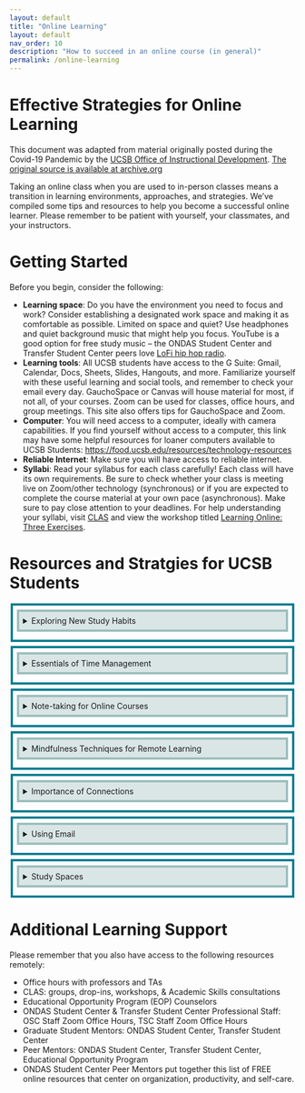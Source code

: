 ```yaml
---
layout: default
title: "Online Learning"
layout: default
nav_order: 10
description: "How to succeed in an online course (in general)"
permalink: /online-learning
---
```


<style>
 summary { 
     border: 4px solid #9CBEBE;
     padding: 0.5em;
     background-color:  #DAE6E6;
     margin-bottom: 0.5em;
 }

 summary p {
  margin: 0px;
  padding 0px;
  display: inline-block;
 }
    
 details { 
    margin-top: 0.5em;
    margin-bottom: 0.5em;
    margin-left: auto;
    margin-right: auto;
    width: 95%;
    border: 4px solid #047C91;
    padding: 0.5em;
 }
</style>


# Effective Strategies for Online Learning

This document was adapted from material originally posted during the Covid-19 Pandemic by the [UCSB Office of Instructional Development](https://id.ucsb.edu).  [The original source
is available at archive.org](https://web.archive.org/web/20221006021605/https://keeplearning.id.ucsb.edu/2020/03/22/effective-strategies-for-remote-learning/)

Taking an online class when you are used to in-person classes means a transition in learning environments, approaches, and strategies. 
We’ve compiled some tips and resources to help you become a successful online learner. 
Please remember to be patient with yourself, your classmates, and your instructors.

# Getting Started

Before you begin, consider the following:

* **Learning space**: Do you have the environment you need to focus and work? Consider establishing a designated work space and making it as comfortable as possible. Limited on space and quiet? Use headphones and quiet background music that might help you focus. YouTube is a good option for free study music – the ONDAS Student Center and Transfer Student Center peers love [LoFi hip hop radio](https://www.youtube.com/watch?v=5qap5aO4i9A).
* **Learning tools**: All UCSB students have access to the G Suite: Gmail, Calendar, Docs, Sheets, Slides, Hangouts, and more. Familiarize yourself with these useful learning and social tools, and remember to check your email every day. GauchoSpace or Canvas will house material for most, if not all, of your courses. Zoom can be used for classes, office hours, and group meetings. This site also offers tips for GauchoSpace and Zoom.
* **Computer**: You will need access to a computer, ideally with camera capabilities. If you find yourself without access to a computer, this link may have some helpful resources for loaner computers available to UCSB Students: <https://food.ucsb.edu/resources/technology-resources>
* **Reliable Internet**: Make sure you will have access to reliable internet.
* **Syllabi**: Read your syllabus for each class carefully! Each class will have its own requirements. 
  Be sure to check whether your class is meeting live on Zoom/other technology (synchronous) or if you are expected to 
  complete the course material at your own pace (asynchronous). 
  Make sure to pay close attention to your deadlines. For help understanding your syllabi, visit [CLAS](https://clas.sa.ucsb.edu/) and view the workshop titled [Learning Online: Three Exercises](https://prezi.com/view/3Qz8hPAb5lRYIx23vUgI/).

# Resources and Stratgies for UCSB Students

<details>
<summary>
Exploring New Study Habits
</summary>
 
Learning online will likely mean you need to practice study habits that differ to ones practiced during face-to-face instruction. Below are some suggested strategies and tools to try out for online learning:

* Exercises for online learning from CLAS: logon to [myCLAS](https://myclas.sa.ucsb.edu/login.aspx) and search for the Academic Skills workshop titled Learning Online: Three Exercises.
* Reading effectively using the [SQ3R method](https://www.youtube.com/watch?v=ona44EaMSv4)
* Distributed practice: Break up your studying into short sessions distributed across time - the opposite of cramming at the last minute.
* Practice testing: Getting something wrong can help you retain the right answer. The best practice tests are the ones that force you to do free recall, not just recognize the right answer. More practice tests are better than fewer.
* Self-explanation: Having to explain to yourself why something is correct or how information fits together significantly aids learning. The practice of relating it to other information makes this different from just summarizing.
  
![image](https://user-images.githubusercontent.com/1119017/210651613-5f5b6b98-67c1-4544-a393-489e95e1c50b.png)

(Cook, Kennedy, & McGuire 2013; Dunlosky, 2013; McDaniel & Bratter, 2020)  
  
</details>  

<details>
<summary>
Essentials of Time Management
</summary>
 
Remote learning might mean that you have less structure in your day. It's very tempting to sleep in each day and put off tasks until you really have to do them. However, that is not an effective way to manage your time or facilitate your learning.

Use your Google Calendar and create some structure for your time. Having a routine and entering it into your calendar is helpful for tracking whether you're also taking care of your mental and physical health. Breaks, exercise, and fresh air are necessary!

The ONDAS Student Center Peer Mentors offer helpful advice in these videos:

* [Time Management during Remote Instruction](https://www.youtube.com/watch?v=0Wjz522Ybak)
* [Getting Organized](https://youtu.be/EUv9iU4-C4s)
* [How to Use Your Google Calendar](https://www.youtube.com/watch?v=daPu_IpIDl8)
* [Printable CLAS Time Management and Calendar Sheets](https://clas.sa.ucsb.edu/resources-overview/time-management-calendar-sheets)

</details>  
 

<details>
<summary>
Note-taking for Online Courses
</summary>
 
Everyone has their own preferences for note-taking, but you may want to try different strategies for an online course.

Just because you can rewatch a video or look at slides online doesn’t mean you shouldn’t take notes. Otherwise, you’ll just be re-reading or rewatching a lot, which isn’t a very effective learning technique. 

You'll most likely be using a single screen, so you'll have to balance viewing your video/participating in discussion with note-taking. Many guides about online learning recommend you take handwritten notes to vary the media you are using. You can pause videos and note timestamps in your notes to return to spots later.

Learn new strategies by viewing the following presentation:

* [Online Learning: Note-Taking Strategies](https://www.youtube.com/watch?v=JCf8_DUT5YA&feature=youtu.be)
</details>  
 
<details>
<summary>
Mindfulness Techniques for Remote Learning
</summary>
 
Now, more than ever, it's important to take care of ourselves and our mental health. At times, this experience may get frustrating and stressful, but we know you'll get through this. Below are resources for incorporating mindfulness into the remote learning experience from Dr. Virginia Beaufort, Director of the Undergraduate Mentorship Program. 
 
**Mindfulness Techniques for Concentration & Focus:**

* [Introduction](https://www.youtube.com/watch?v=GisVmPtERpY&feature=youtu.be)
* [Mindfulness](https://www.youtube.com/watch?v=aFaQqh1XVc4)
* [Mindful Focus](https://web.archive.org/web/20221006021605/https://www.youtube.com/watch?v=-xEfrionXog&feature=youtu.be)
* [Mindfulness Exercises for Focus & Stress Reduction](https://www.youtube.com/watch?v=KHMGjsIIAhI)

**Handouts:**

* [Mindfulness Techniques for Concentration & Focus](/assets/Mindfulness-Exercises-for-Focus-and-Stress-Reduction.pdf)
* [Learn the Ocean (Ujjayi) Breath](/assets/Learn-the-Ocean-Ujjayi-Breath.pdf)
 
 
   
</details>  
 
<details>
<summary>
Importance of Connections
</summary>
 
Remote learning might feel isolating, but it doesn't have to be a lonely experience. We highly recommend staying connected to your instructors, classmates, friends, and family during this time. It's important to feel connection and community.

Participate in class discussions, online forums, and virtual office hours. Contribute your ideas and don't be afraid to ask questions! Most likely, you're asking a question that someone else also has.

Online study groups are possible! Connect with classmates through GauchoSpace and form accountability buddies. Having a friend to discuss assignments, review material, and work through main points is important. Consider using one of the following to connect with others:

* Zoom 
* Google Hangouts
* FaceTime
* WhatsApp
* GroupMe

The ONDAS Student Center Peer Mentors have a video with
[tips on how to form and structure a virtual study group](https://www.youtube.com/watch?v=Iq8VVLAlfxM&t=2s).

Student organizations can also be a way to form connections. For more information on student orgs, visit [Shoreline (information on events and registered student groups)](https://shoreline.ucsb.edu/home_login)

</details>  

<details>

<summary>
Using Email
</summary>
 
It's important to check your UCSB email daily. You'll want to pay attention to emails from your instructors but also notifications that you may be receiving from GauchoSpace and other online learning tools.

Compose clear email messages and practice good email etiquette. In a large course, your professor might be receiving a high volume of emails. Please note that it may take some time for your professors to get back to you.

Email tips:

First, if your instructor has asked you to use something other than email (e.g. Piazza, Slack, a Gauchospace or Canvas forum), please try that first.

If you are sending an email:

* Use your UCSB email address
* Address your instructor professionally
* Tell them your name and what class you are in
* State your question or request
* If appropriate, state what you would like to see happen
* End with a salutation
* Sign your full name

Here's an example email demonstrating these tips:



</details>  

    
<details>
<summary>
Study Spaces
</summary>
 
 TODO: Fill this in 
  
</details>  

    

# Additional Learning Support

Please remember that you also have access to the following resources remotely:

* Office hours with professors and TAs
* CLAS: groups, drop-ins, workshops, & Academic Skills consultations
* Educational Opportunity Program (EOP) Counselors
* ONDAS Student Center & Transfer Student Center Professional Staff: OSC Staff Zoom Office Hours, TSC Staff Zoom Office Hours
* Graduate Student Mentors: ONDAS Student Center, Transfer Student Center
* Peer Mentors: ONDAS Student Center, Transfer Student Center, Educational Opportunity Program
* ONDAS Student Center Peer Mentors put together this list of FREE online resources that center on organization, productivity, and self-care.

